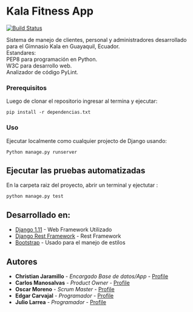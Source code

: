 # Kala Fitness App

[![Build Status](https://travis-ci.org/odmoreno/kalaFitnessApp.svg?branch=master)](https://travis-ci.org/odmoreno/kalaFitnessApp)

Sistema de manejo de clientes, personal y administradores desarrollado para el Gimnasio Kala en Guayaquil, Ecuador.<br>
Estandares:<br>
PEP8 para programación en Python.<br>
W3C para desarrollo web.<br>
Analizador de código PyLint.<br>


### Prerequisitos

Luego de clonar el repositorio ingresar al termina y ejecutar:

```
pip install -r dependencias.txt
```

### Uso

Ejecutar localmente como cualquier projecto de Django usando:

```
Python manage.py runserver
```


## Ejecutar las pruebas automatizadas

En la carpeta raiz del proyecto, abrir un terminal y ejectutar :
```
python manage.py test
```

## Desarrollado en:

* [Django 1.11](https://www.djangoproject.com/) - Web Framework Utilizado
* [Django Rest Framework](http://www.django-rest-framework.org/) - Rest Framework
* [Bootstrap](http://getbootstrap.com/) - Usado para el manejo de estilos 


## Autores

* **Christian Jaramillo** - *Encargado Base de datos/App* - [Profile](https://github.com/chaljara)
* **Carlos Manosalvas** - *Product Owner* - [Profile](https://github.com/CarlosMH95)
* **Oscar Moreno** - *Scrum Master* - [Profile](https://github.com/odmoreno)
* **Edgar Carvajal** - *Programador* - [Profile](https://github.com/fercarvo)
* **Julio Larrea** - *Programador* - [Profile](https://github.com/julio93)



